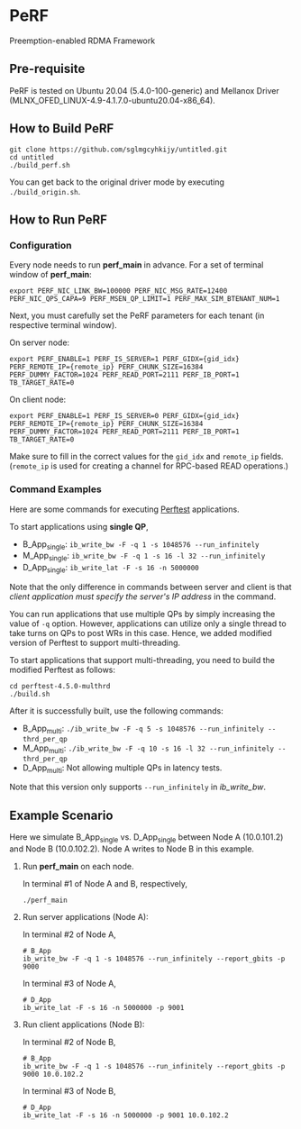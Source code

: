 
# PeRF

Preemption-enabled RDMA Framework

## Pre-requisite

PeRF is tested on Ubuntu 20.04 (5.4.0-100-generic) and Mellanox Driver (MLNX_OFED_LINUX-4.9-4.1.7.0-ubuntu20.04-x86_64).

## How to Build PeRF
```
git clone https://github.com/sglmgcyhkijy/untitled.git
cd untitled
./build_perf.sh
```
You can get back to the original driver mode by executing ```./build_origin.sh```.


## How to Run PeRF

### Configuration 

Every node needs to run **perf_main** in advance. 
For a set of terminal window of **perf_main**:
```
export PERF_NIC_LINK_BW=100000 PERF_NIC_MSG_RATE=12400  PERF_NIC_QPS_CAPA=9 PERF_MSEN_QP_LIMIT=1 PERF_MAX_SIM_BTENANT_NUM=1
```
Next, you must carefully set the PeRF parameters for each tenant (in respective terminal window).

On server node:
```
export PERF_ENABLE=1 PERF_IS_SERVER=1 PERF_GIDX={gid_idx} PERF_REMOTE_IP={remote_ip} PERF_CHUNK_SIZE=16384 PERF_DUMMY_FACTOR=1024 PERF_READ_PORT=2111 PERF_IB_PORT=1 TB_TARGET_RATE=0
```

On client node:

```
export PERF_ENABLE=1 PERF_IS_SERVER=0 PERF_GIDX={gid_idx} PERF_REMOTE_IP={remote_ip} PERF_CHUNK_SIZE=16384 PERF_DUMMY_FACTOR=1024 PERF_READ_PORT=2111 PERF_IB_PORT=1 TB_TARGET_RATE=0
```

Make sure to fill in the correct values for the ```gid_idx``` and ```remote_ip``` fields. (```remote_ip``` is used for creating a channel for RPC-based READ operations.)

### Command Examples
Here are some commands for executing [Perftest](https://github.com/linux-rdma/perftest) applications.

To start applications using **single QP**,
* B_App<sub>single</sub>: ```ib_write_bw -F -q 1 -s 1048576 --run_infinitely```
* M_App<sub>single</sub>: ```ib_write_bw -F -q 1 -s 16 -l 32 --run_infinitely``` 
* D_App<sub>single</sub>: ```ib_write_lat -F -s 16 -n 5000000``` 

Note that the only difference in commands between server and client is that *client application must specify the server's IP address* in the command.

You can run applications that use multiple QPs by simply increasing the value of  ```-q``` option. However, applications can utilize only a single thread to take turns on QPs to post WRs in this case. Hence, we added modified version of Perftest to support multi-threading.

To start applications that support multi-threading, you need to build the modified Perftest as follows:

```
cd perftest-4.5.0-multhrd
./build.sh
```

After it is successfully built, use the following commands:
* B_App<sub>multi</sub>: ```./ib_write_bw -F -q 5 -s 1048576 --run_infinitely --thrd_per_qp```
* M_App<sub>multi</sub>: ```./ib_write_bw -F -q 10 -s 16 -l 32 --run_infinitely --thrd_per_qp``` 
* D_App<sub>multi</sub>: Not allowing multiple QPs in latency tests.

Note that this version only supports ```--run_infinitely``` in *ib_write_bw*.

## Example Scenario
Here we simulate B_App<sub>single</sub> vs. D_App<sub>single</sub> between Node A (10.0.101.2) and Node B (10.0.102.2). Node A writes to Node B in this example.

1. Run **perf_main** on each node.

	In terminal #1 of Node A and B, respectively,
	
	```
	./perf_main
	```
	
2. Run server applications (Node A):

	In terminal #2 of Node A,
	```
	# B_App
	ib_write_bw -F -q 1 -s 1048576 --run_infinitely --report_gbits -p 9000
	```
	
	In terminal #3 of Node A,
	
	```
	# D_App
	ib_write_lat -F -s 16 -n 5000000 -p 9001
	```
	
3. Run client applications (Node B):

	In terminal #2 of Node B,
	
	```
	# B_App
	ib_write_bw -F -q 1 -s 1048576 --run_infinitely --report_gbits -p 9000 10.0.102.2
	```
	
	In terminal #3 of Node B,
	
	```
	# D_App
	ib_write_lat -F -s 16 -n 5000000 -p 9001 10.0.102.2
	```
